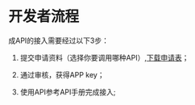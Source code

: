 # 开发者流程
成API的接入需要经过以下3步：
1. 提交申请资料（选择你要调用哪种API）,<a href="http://note.youdao.com/share/?id=c758a8d84a61f487d41f27148dbcf4b7&type=note">下载申请表</a>；

2. 通过审核，获得APP key；

3. 使用API参考API手册完成接入;




